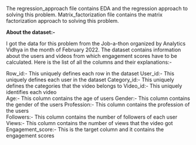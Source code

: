 The regression_approach file contains EDA and the regression approach to solving this problem. Matrix_factorization file contains the matrix factorization approach to solving this problem.

**About the dataset:-**

I got the data for this problem from the Job-a-thon organized by Analytics Vidhya in the month of February 2022. The dataset contains information about the users and videos from which engagement scores have to be calculated. Here is the list of all the columns and their explanations:- 

Row_id:- This uniquely defines each row in the dataset
User_id:- This uniquely defines each user in the dataset
Category_id:- This uniquely defines the categories that the video belongs to 
Video_id:- This uniquely identifies each video	
Age:- This column contains the age of users	
Gender:- This column contains the gender of the users
Profession:- This column contains the profession of the users	
Followers:- This column contains the number of followers of each user	
Views:- This column contains the number of views that the video got	
Engagement_score:- This is the target column and it contains the engagement scores 

